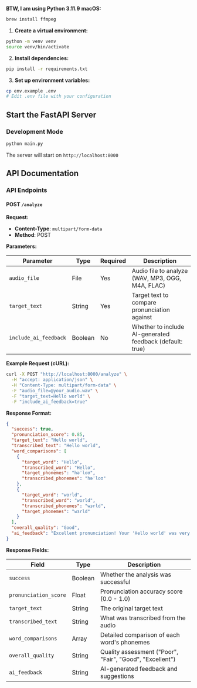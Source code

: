 **BTW, I am using Python 3.11.9**
**macOS:**
```bash
brew install ffmpeg
```

1. **Create a virtual environment:**
```bash
python -m venv venv
source venv/bin/activate 
```

2. **Install dependencies:**
```bash
pip install -r requirements.txt
```

3. **Set up environment variables:**
```bash
cp env.example .env
# Edit .env file with your configuration
```

## Start the FastAPI Server

### Development Mode
```bash
python main.py
```

The server will start on `http://localhost:8000`

## API Documentation


### API Endpoints

#### POST `/analyze`

**Request:**
- **Content-Type**: `multipart/form-data`
- **Method**: POST

**Parameters:**

| Parameter | Type | Required | Description |
|-----------|------|----------|-------------|
| `audio_file` | File | Yes | Audio file to analyze (WAV, MP3, OGG, M4A, FLAC) |
| `target_text` | String | Yes | Target text to compare pronunciation against |
| `include_ai_feedback` | Boolean | No | Whether to include AI-generated feedback (default: true) |

**Example Request (cURL):**
```bash
curl -X POST "http://localhost:8000/analyze" \
  -H "accept: application/json" \
  -H "Content-Type: multipart/form-data" \
  -F "audio_file=@your_audio.wav" \
  -F "target_text=Hello world" \
  -F "include_ai_feedback=true"
```

**Response Format:**
```json
{
  "success": true,
  "pronunciation_score": 0.85,
  "target_text": "Hello world",
  "transcribed_text": "Hello world",
  "word_comparisons": [
    {
      "target_word": "Hello",
      "transcribed_word": "Hello",
      "target_phonemes": "həˈloʊ",
      "transcribed_phonemes": "həˈloʊ"
    },
    {
      "target_word": "world",
      "transcribed_word": "world",
      "transcribed_phonemes": "wɜrld",
      "target_phonemes": "wɜrld"
    }
  ],
  "overall_quality": "Good",
  "ai_feedback": "Excellent pronunciation! Your 'Hello world' was very clear..."
}
```

**Response Fields:**

| Field | Type | Description |
|-------|------|-------------|
| `success` | Boolean | Whether the analysis was successful |
| `pronunciation_score` | Float | Pronunciation accuracy score (0.0 - 1.0) |
| `target_text` | String | The original target text |
| `transcribed_text` | String | What was transcribed from the audio |
| `word_comparisons` | Array | Detailed comparison of each word's phonemes |
| `overall_quality` | String | Quality assessment ("Poor", "Fair", "Good", "Excellent") |
| `ai_feedback` | String | AI-generated feedback and suggestions |

